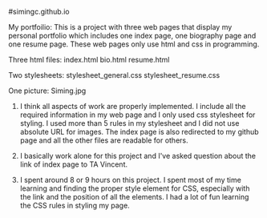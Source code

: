 #simingc.github.io

My portfoilio:
This is a project with three web pages that display my personal portfolio which includes one index page, one biography page and one resume page. These web pages only use html and css in programming. 

Three html files:
index.html bio.html resume.html 

Two stylesheets:
stylesheet_general.css stylesheet_resume.css 

One picture:
Siming.jpg

1. I think all aspects of work are properly implemented. I include all the required information in my web page and I only used css stylesheet for styling. I used more than 5 rules in my stylesheet and I did not use absolute URL for images. The index page is also redirected to my github page and all the other files are readable for others. 

2. I basically work alone for this project and I've asked question about the link of index page to TA Vincent.

3. I spent around 8 or 9 hours on this project. I spent most of my time learning and finding the proper style element for CSS, especially with the link and the position of all the elements. I had a lot of fun learning the CSS rules in styling my page. 